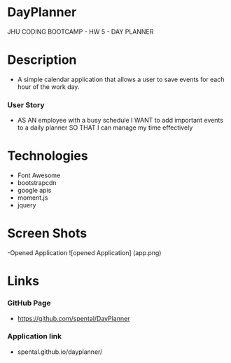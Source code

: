 # DayPlanner

JHU CODING BOOTCAMP - HW 5 - DAY PLANNER 

# Description 

- A simple calendar application that allows a user to save events for each hour of the work day. 
### User Story
- AS AN employee with a busy schedule
I WANT to add important events to a daily planner
SO THAT I can manage my time effectively


# Technologies 

- Font Awesome 
- bootstrapcdn
- google apis
- moment.js 
- jquery

# Screen Shots

-Opened Application
![opened Application] (app.png)

# Links

### GitHub Page
- https://github.com/spental/DayPlanner
### Application link 
- spental.github.io/dayplanner/
